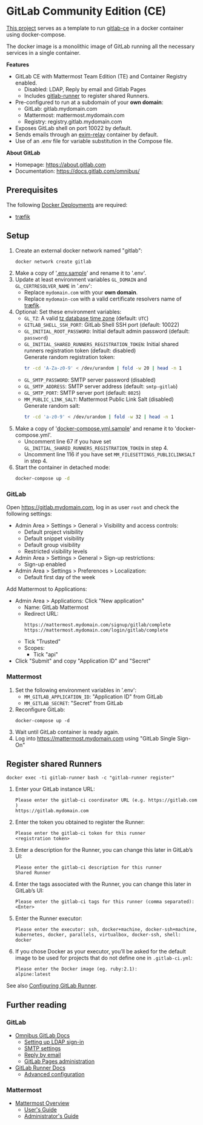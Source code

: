 # GitLab Community Edition (CE)

[This project](https://gitlab.b-data.ch/docker/deployments/gitlab-ce) serves as
a template to run [gitlab-ce](https://hub.docker.com/r/gitlab/gitlab-ce) in a
docker container using docker-compose.

The docker image is a monolithic image of GitLab running all the necessary
services in a single container.

**Features**

*  GitLab CE with Mattermost Team Edition (TE) and Container Registry enabled.
    *  Disabled: LDAP, Reply by email and Gitlab Pages
    *  Includes [gitlab-runner](https://hub.docker.com/r/gitlab/gitlab-runner)
       to register shared Runners.
*  Pre-configured to run at a subdomain of your **own domain**:
    *  GitLab: gitlab.mydomain.com
    *  Mattermost: mattermost.mydomain.com
    *  Registry: registry.gitlab.mydomain.com
*  Exposes GitLab shell on port 10022 by default.
*  Sends emails through an
   [exim-relay](https://hub.docker.com/r/devture/exim-relay) container by
   default.
*  Use of an .env file for variable substitution in the Compose file.

**About GitLab**

*  Homepage: https://about.gitlab.com
*  Documentation: https://docs.gitlab.com/omnibus/

## Prerequisites

The following [Docker Deployments](https://gitlab.b-data.ch/docker/deployments)
are required:

*  [træfik](https://gitlab.b-data.ch/docker/deployments/traefik)

## Setup

1.  Create an external docker network named "gitlab":  
    ```bash
    docker network create gitlab
    ```
1.  Make a copy of '[.env.sample](.env.sample)' and rename it to '.env'.
1.  Update at least environment variables `GL_DOMAIN` and
    `GL_CERTRESOLVER_NAME` in '.env':
    *  Replace `mydomain.com` with your **own domain**.
    *  Replace `mydomain-com` with a valid certificate resolvers name of
       [træfik](https://gitlab.b-data.ch/docker/deployments/traefik).
1.  Optional: Set these environment variables:
    *  `GL_TZ`: A valid [tz database time zone](https://en.wikipedia.org/wiki/List_of_tz_database_time_zones)
        (default: `UTC`)
    *  `GITLAB_SHELL_SSH_PORT`: GitLab Shell SSH port (default: 10022)
    *  `GL_INITIAL_ROOT_PASSWORD`: Initial default admin password (default:
        `password`)
    *  `GL_INITIAL_SHARED_RUNNERS_REGISTRATION_TOKEN`: Initial shared runners
        registration token (default: disabled)  
        Generate random registration token:  
        ```bash
        tr -cd 'A-Za-z0-9' < /dev/urandom | fold -w 20 | head -n 1
        ```
    *  `GL_SMTP_PASSWORD`: SMTP server password (disabled)
    *  `GL_SMTP_ADDRESS`: SMTP server address (default: `smtp-gitlab`)
    *  `GL_SMTP_PORT`: SMTP server port (default: `8025`)
    *  `MM_PUBLIC_LINK_SALT`: Mattermost Public Link Salt (disabled)  
        Generate random salt:  
        ```bash
        tr -cd 'a-z0-9' < /dev/urandom | fold -w 32 | head -n 1
        ```
1.  Make a copy of '[docker-compose.yml.sample](docker-compose.yml.sample)' and
    rename it to 'docker-compose.yml'.
    *  Uncomment line 67 if you have set
       `GL_INITIAL_SHARED_RUNNERS_REGISTRATION_TOKEN` in step 4.
    *  Uncomment line 116 if you have set `MM_FILESETTINGS_PUBLICLINKSALT` in
       step 4.
1.  Start the container in detached mode:  
    ```bash
    docker-compose up -d
    ```

### GitLab

Open https://gitlab.mydomain.com, log in as user `root` and check the following
settings:

*  Admin Area > Settings > General > Visibility and access controls:
    *  Default project visibility
    *  Default snippet visibility
    *  Default group visibility
    *  Restricted visibility levels
*  Admin Area > Settings > General > Sign-up restrictions:
    *  Sign-up enabled
*  Admin Area > Settings > Preferences > Localization:
    *  Default first day of the week

Add Mattermost to Applications:

*  Admin Area > Applications: Click "New application"
    *  Name: GitLab Mattermost
    *  Redirect URL:
        ```
        https://mattermost.mydomain.com/signup/gitlab/complete
        https://mattermost.mydomain.com/login/gitlab/complete
        ```
    *  Tick "Trusted"
    *  Scopes:
        *  Tick "api"
*  Click "Submit" and copy "Application ID" and "Secret"

### Mattermost

1.  Set the following environment variables in '.env':
    *  `MM_GITLAB_APPLICATION_ID`: "Application ID" from GitLab
    *  `MM_GITLAB_SECRET`: "Secret" from GitLab
1.  Reconfigure GitLab:  
    ```shell
    docker-compose up -d
    ```
1. Wait until GitLab container is ready again.
1. Log into https://mattermost.mydomain.com using "GitLab Single Sign-On"

## Register shared Runners

```shell
docker exec -ti gitlab-runner bash -c "gitlab-runner register"
```

1.  Enter your GitLab instance URL:
    ```
    Please enter the gitlab-ci coordinator URL (e.g. https://gitlab.com )
    https://gitlab.mydomain.com
    ```
1.  Enter the token you obtained to register the Runner:
    ```
    Please enter the gitlab-ci token for this runner
    <registration token>
    ```
1.  Enter a description for the Runner, you can change this later in GitLab’s UI:
    ```
    Please enter the gitlab-ci description for this runner
    Shared Runner
    ```
1.  Enter the tags associated with the Runner, you can change this later in
    GitLab’s UI:
    ```
    Please enter the gitlab-ci tags for this runner (comma separated):
    <Enter>
    ```
1.  Enter the Runner executor:
    ```
    Please enter the executor: ssh, docker+machine, docker-ssh+machine, kubernetes, docker, parallels, virtualbox, docker-ssh, shell:
    docker
    ```
1.  If you chose Docker as your executor, you’ll be asked for the default image
    to be used for projects that do not define one in `.gitlab-ci.yml`:
    ```
    Please enter the Docker image (eg. ruby:2.1):
    alpine:latest
    ```
See also
[Configuring GitLab Runner](https://docs.gitlab.com/runner/configuration/).

## Further reading

### GitLab

*  [Omnibus GitLab Docs](https://docs.gitlab.com/omnibus/)
    *  [Setting up LDAP sign-in](https://docs.gitlab.com/omnibus/settings/ldap.html)
    *  [SMTP settings](https://docs.gitlab.com/omnibus/settings/smtp.html)
    *  [Reply by email](https://docs.gitlab.com/ce/administration/reply_by_email.html)
    *  [GitLab Pages administration](https://docs.gitlab.com/ce/administration/pages/)
*  [GitLab Runner Docs](https://docs.gitlab.com/runner/)
    *  [Advanced configuration](https://docs.gitlab.com/runner/configuration/advanced-configuration.html)

### Mattermost

*  [Mattermost Overview](https://docs.mattermost.com/overview/index.html)
    *  [User's Guide](https://docs.mattermost.com/guides/user.html)
    *  [Administrator's Guide](https://docs.mattermost.com/guides/administrator.html)
